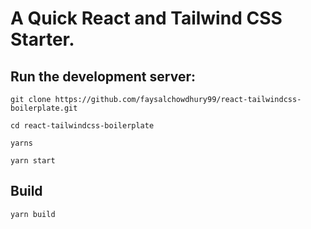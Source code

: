 # A Quick React and Tailwind CSS Starter.

## Run the development server:

`git clone https://github.com/faysalchowdhury99/react-tailwindcss-boilerplate.git`

`cd react-tailwindcss-boilerplate`

`yarns`

`yarn start`

## Build

`yarn build`
